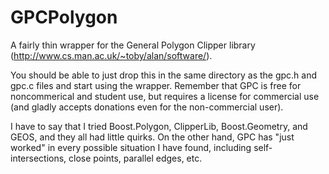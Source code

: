 GPCPolygon
==========

A fairly thin wrapper for the General Polygon Clipper library (http://www.cs.man.ac.uk/~toby/alan/software/).

You should be able to just drop this in the same directory as the gpc.h and gpc.c files and start using the wrapper. Remember that GPC is free for noncommerical and student use, but requires a license for commercial use (and gladly accepts donations even for the non-commercial user).

I have to say that I tried Boost.Polygon, ClipperLib, Boost.Geometry, and GEOS, and they all had little quirks. On the other hand, GPC has "just worked" in every possible situation I have found, including self-intersections, close points, parallel edges, etc.
